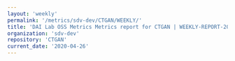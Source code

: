 ```yaml
---
layout: 'weekly'
permalink: '/metrics/sdv-dev/CTGAN/WEEKLY/'
title: 'DAI Lab OSS Metrics Metrics report for CTGAN | WEEKLY-REPORT-2020-04-26'
organization: 'sdv-dev'
repository: 'CTGAN'
current_date: '2020-04-26'
---
```


